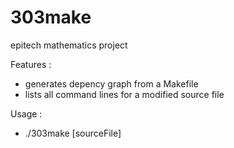303make
=======

epitech mathematics project

Features :
* generates depency graph from a Makefile
* lists all command lines for a modified source file

Usage :
* ./303make [sourceFile]